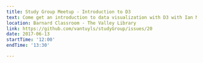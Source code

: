```yaml
---
title: Study Group Meetup - Introduction to D3
text: Come get an introduction to data visualization with D3 with Ian Munoz from the Center for Genome Research and Biocomputing. 
location: Barnard Classroom - The Valley Library
link: https://github.com/vantuyls/studyGroup/issues/20
date: 2017-06-13
startTime: '12:00'
endTime: '13:30'

---
```

